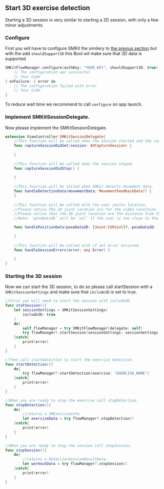## Start 3D exercise detection 

Starting a 3D session is very similar to starting a 2D session, with only a few minor adjustments.

### Configure
First you will have to configure SMKit the similery to [the previus section](https://github.com/sency-ai/smkit-ios-demo?tab=readme-ov-file#conf) but with the add `shouldSupport3D` this Bool wil make sure that 3D data is supported
```Swift
SMKitFlowManager.configure(authKey: "YOUR_KEY", shouldSupport3D: true) {
    // The configuration was successful
    // Your Code
} onFailure: { error in
    // The configuration failed with error
    // Your Code
}
```
To reduce wait time we recommend to call `configure` on app launch.

### Implement **SMKitSessionDelegate**.
Now please implement the SMKitSessionDelegate.
```swift
extension ViewController:SMKitSessionDelegate{
    //This function will be called when the session started and the camera is ready.
    func captureSessionDidSet(session: AVCaptureSession) {
        
    }
    
    //This function will be called when the session stoped.
    func captureSessionDidStop() {
        
    }
    
    //This function will be called when SMKit detects movement data.
    func handleDetectionData(movementData: MovementFeedbackData?) {
    }
    
    //This function will be called with the user joints location.
    //Please notice the 2D joint location are for the video resoltion.
    //Please notice that the 3D joint location are the distance from the camera.
    //Note: `poseData3D` will be `nil` if the user is too close to the camera.

    func handlePositionData(poseData2D: [Joint:CGPoint]?, poseData3D: [Joint:SCNVector3]?, jointAnglesData: [LimbsPairs:Float]?){
        
    }
    
    //This function will be called with if ant error occcured.
    func handleSessionErrors(error: any Error) {
        
    }
}
```
### Starting the 3D session
Now we can start the 3D session, to do so please call startSession with a `SMKitSessionSettings` and make sure that `include3D` is set to true.
```swift
//First you will need to start the session with include3D.
func statSession(){
    let sessionSettings = SMKitSessionSettings(
        include3D: true
    )
    do{
        self.flowManager = try SMKitFlowManager(delegate: self)
        try flowManager?.startSession(sessionSettings: sessionSettings)
    }catch{
        print(error)
    }
}

//Then call startDetection to start the exercise detection.
func startDetection(){
    do{
        try flowManager?.startDetection(exercise: "EXERCISE_NAME")
    }catch{
        print(error)
    }
}

//When you are ready to stop the exercise call stopDetection.
func stopDetection(){
    do{
        //returns a SMExerciseInfo.
        let exerciseData = try flowManager?.stopDetection()
    }catch{
        print(error)
    }
}

//When you are ready to stop the session call stopSession.
func stopSession(){
    do{
        //returns a DetectionSessionResultData.
        let workoutData = try flowManager?.stopSession()
    }catch{
        print(error)
    }
}
```
